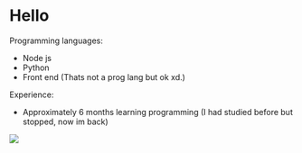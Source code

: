 
# Hello

Programming languages:

- Node js
- Python
- Front end (Thats not a prog lang but ok xd.)

Experience:

- Approximately 6 months learning programming (I had studied before but stopped, now im back)

![](https://i.pinimg.com/originals/50/0d/05/500d05bcbc3c80383458ee245122acb8.gif)

